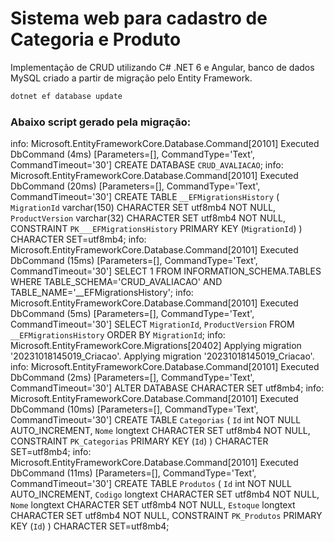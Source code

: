 # Sistema web para cadastro de Categoria e Produto
Implementação de CRUD utilizando C# .NET 6 e Angular, banco de dados MySQL criado a partir de migração pelo Entity Framework.

```sh
dotnet ef database update
```

### Abaixo script gerado pela migração:

info: Microsoft.EntityFrameworkCore.Database.Command[20101]
      Executed DbCommand (4ms) [Parameters=[], CommandType='Text', CommandTimeout='30']
      CREATE DATABASE `CRUD_AVALIACAO`;
info: Microsoft.EntityFrameworkCore.Database.Command[20101]
      Executed DbCommand (20ms) [Parameters=[], CommandType='Text', CommandTimeout='30']
      CREATE TABLE `__EFMigrationsHistory` (
          `MigrationId` varchar(150) CHARACTER SET utf8mb4 NOT NULL,
          `ProductVersion` varchar(32) CHARACTER SET utf8mb4 NOT NULL,
          CONSTRAINT `PK___EFMigrationsHistory` PRIMARY KEY (`MigrationId`)
      ) CHARACTER SET=utf8mb4;
info: Microsoft.EntityFrameworkCore.Database.Command[20101]
      Executed DbCommand (15ms) [Parameters=[], CommandType='Text', CommandTimeout='30']
      SELECT 1 FROM INFORMATION_SCHEMA.TABLES WHERE TABLE_SCHEMA='CRUD_AVALIACAO' AND TABLE_NAME='__EFMigrationsHistory';
info: Microsoft.EntityFrameworkCore.Database.Command[20101]
      Executed DbCommand (5ms) [Parameters=[], CommandType='Text', CommandTimeout='30']
      SELECT `MigrationId`, `ProductVersion`
      FROM `__EFMigrationsHistory`
      ORDER BY `MigrationId`;
info: Microsoft.EntityFrameworkCore.Migrations[20402]
      Applying migration '20231018145019_Criacao'.
Applying migration '20231018145019_Criacao'.
info: Microsoft.EntityFrameworkCore.Database.Command[20101]
      Executed DbCommand (2ms) [Parameters=[], CommandType='Text', CommandTimeout='30']
      ALTER DATABASE CHARACTER SET utf8mb4;
info: Microsoft.EntityFrameworkCore.Database.Command[20101]
      Executed DbCommand (10ms) [Parameters=[], CommandType='Text', CommandTimeout='30']
      CREATE TABLE `Categorias` (
          `Id` int NOT NULL AUTO_INCREMENT,
          `Nome` longtext CHARACTER SET utf8mb4 NOT NULL,
          CONSTRAINT `PK_Categorias` PRIMARY KEY (`Id`)
      ) CHARACTER SET=utf8mb4;
info: Microsoft.EntityFrameworkCore.Database.Command[20101]
      Executed DbCommand (11ms) [Parameters=[], CommandType='Text', CommandTimeout='30']
      CREATE TABLE `Produtos` (
          `Id` int NOT NULL AUTO_INCREMENT,
          `Codigo` longtext CHARACTER SET utf8mb4 NOT NULL,
          `Nome` longtext CHARACTER SET utf8mb4 NOT NULL,
          `Estoque` longtext CHARACTER SET utf8mb4 NOT NULL,
          CONSTRAINT `PK_Produtos` PRIMARY KEY (`Id`)
      ) CHARACTER SET=utf8mb4;

